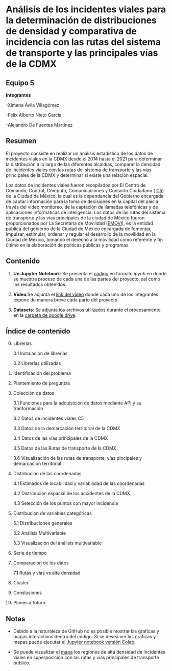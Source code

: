 # Análisis de los incidentes viales para la determinación de distribuciones de densidad y comparativa de incidencia con las rutas del sistema de transporte y las principales vías de la CDMX

## Equipo 5

**Integrantes**

-Ximena Ávila Villagómez

-Félix Alberto Nieto García

-Alejandro De Fuentes Martínez

## Resumen 
El proyecto consiste en realizar un análisis estadístico de los datos de incidentes viales en la CDMX desde el 2014 hasta el 2021 para determinar la distribución a lo largo de las diferentes alcaldías, comparar la densidad de incidentes viales  con las rutas del sistema de transporte y las vías principales de la CDMX y determinar si existe una relación espacial.

Los datos de incidentes viales fueron recopilados por El Centro de Comando, Control, Cómputo, Comunicaciones y Contacto Ciudadano  ( [C5](https://www.c5.cdmx.gob.mx/)) de la Ciudad de México, la cual es la dependencia del Gobierno  encargada de captar información para la toma de decisiones en la capital del país a través del video monitoreo, de la captación de llamadas telefónicas y de aplicaciones informáticas de inteligencia. Los datos de las rutas del sistema de transporte y las vias principales  de la ciudad de México fueron proporcionados por La Secretaría de Movilidad ([EMOVI](https://www.semovi.cdmx.gob.mx/)), es la entidad pública del gobierno de la Ciudad de México encargada de fomentar, impulsar, estimular, ordenar y regular el desarrollo de la movilidad en la Ciudad de México, tomando el derecho a la movilidad como referente y fin último en la elaboración de políticas públicas y programas.


## Contenido

1. **Un Jupyter Notebook**: Se presenta el [código]( https://github.com/Felix-07/Accidentes-Viales-CDMX/blob/main/Proyecto/Proyecto_Fase_3.ipynb) en formato *ipynb* en donde se muestra proceso de cada una de las partes del proyecto, así como los resultados obtenidos. 

2. **Vídeo**:Se adjunta el [link del vídeo]( https://youtu.be/BvNuIi8B2Ck) donde cada uno de los integrantes expone de manera breve cada parte del proyecto.


3. **Datasets**: Se adjunta los archivos utilizados durante el procesamiento en la [carpeta de google drive](https://drive.google.com/drive/folders/1eOCVO0lTw0F0eGiyR4zmuDStKTfZ0Qqh?usp=sharing).


## Índice de contenido

0. Librerías

    0.1 Instalación de librerías

    0.2 Librerías utilizadas

1. Identificación del problema
2. Plantemiento de preguntas
3. Colección de datos

    3.1 Funciones para la adquisición de datos mediante API y su tranformación

    3.2 Datos de incidentes víales C5

    3.3 Datos de la demarcación territorial de la CDMX

    3.4 Datos de las vías principales de la CDMX 

    3.5 Datos de las Rutas de transporte de la CDMX

    3.6 Visualización de las rutas de transporte, vías pincipales y demarcación territorial

4. Distribución de las coordenadas

    4.1 Estimados de locabilidad y variabilidad de las coordenadas

    4.2 Distribución espacial de los accidentes de la CDMX

    4.3 Selección de los puntos con mayor incidencia

5. Distribución de variables categóricas

    5.1 Distribuciones generales

    5.2 Análisis Multivariable

    5.3 Visualización del análisis multivariable

6. Serie de tiempo

7. Comparación de los datos

    7.1 Rutas y vías vs alta densidad 

8. Cluster

9. Conslusiones

10. Planes a futuro


## Notas
* Debido a la naturaleza de GitHub no es posible mostrar las graficas y mapas interactivos dentro del código. Si se desea ver las graficas y mapas puede ejecutar el [Jupyter notebook versión Colab](https://colab.research.google.com/gist/Felix-07/ef847e8900d2089239aa094014fddbbc/proyecto-fase-3.ipynb ).

* Se puede vizualizar el [mapa](https://felix-07.github.io/Accidentes-Viales-CDMX/Mayor_incidencia_y_ruta_mapa.html) los regiones de alta densidad de incidentes viales en superposición con las rutas y vias principales de transporte publico. 



